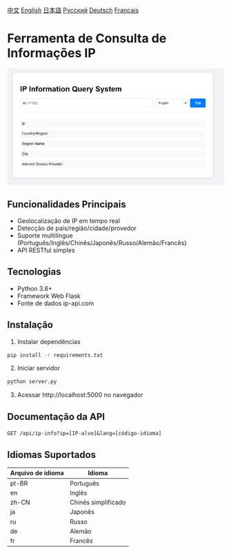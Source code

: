 [中文](../README.zh-CN.md) [English](README.en.md) [日本語](README.ja.md) [Русский](README.ru.md) [Deutsch](README.de.md) [Français](README.fr.md)

# Ferramenta de Consulta de Informações IP

![Captura de tela](../screen/screen1.jpg)

## Funcionalidades Principais
- Geolocalização de IP em tempo real
- Detecção de país/região/cidade/provedor
- Suporte multilíngue (Português/Inglês/Chinês/Japonês/Russo/Alemão/Francês)
- API RESTful simples

## Tecnologias
- Python 3.8+
- Framework Web Flask
- Fonte de dados ip-api.com

## Instalação
1. Instalar dependências
```bash
pip install -r requirements.txt
```

2. Iniciar servidor
```bash
python server.py
```

3. Acessar http://localhost:5000 no navegador

## Documentação da API
```
GET /api/ip-info?ip=[IP-alvo]&lang=[código-idioma]
```

## Idiomas Suportados
| Arquivo de idioma | Idioma |
|---------|---------|
| pt-BR | Português |
| en | Inglês |
| zh-CN | Chinês simplificado |
| ja | Japonês |
| ru | Russo |
| de | Alemão |
| fr | Francês |